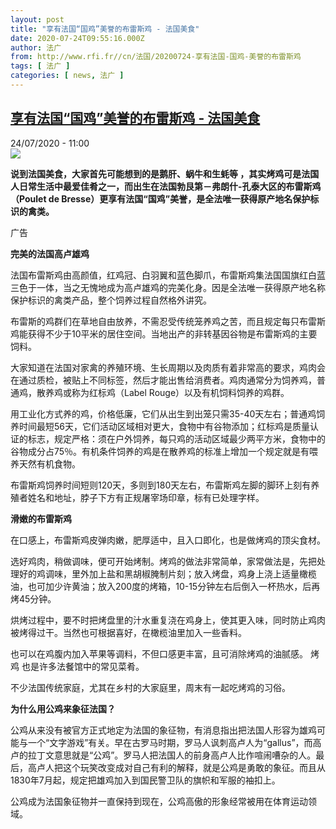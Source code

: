 ```yaml
---
layout: post
title: "享有法国“国鸡”美誉的布雷斯鸡 - 法国美食"
date: 2020-07-24T09:55:16.000Z
author: 法广
from: http://www.rfi.fr//cn/法国/20200724-享有法国-国鸡-美誉的布雷斯鸡
tags: [ 法广 ]
categories: [ news, 法广 ]
---
```

<!--1595584516000-->
[享有法国“国鸡”美誉的布雷斯鸡 - 法国美食](http://www.rfi.fr//cn/%E6%B3%95%E5%9B%BD/20200724-%E4%BA%AB%E6%9C%89%E6%B3%95%E5%9B%BD-%E5%9B%BD%E9%B8%A1-%E7%BE%8E%E8%AA%89%E7%9A%84%E5%B8%83%E9%9B%B7%E6%96%AF%E9%B8%A1)
------

<div>
<div>24/07/2020 - 11:00</div><img src="https://s.rfi.fr/media/display/e897c11a-cd8a-11ea-8661-005056bff430/w:310/p:16x9/a6def25b8b23bfa965af91b82d152e28.jpg"><p><strong>说到法国美食，大家首先可能想到的是鹅肝、蜗牛和生蚝等 ，其实烤鸡可是法国人日常生活中最爱佳肴之一，而出生在法国勃艮第－弗朗什-孔泰大区的布雷斯鸡（Poulet de Bresse）更享有法国“国鸡”美誉，是全法唯一获得原产地名保护标识的禽类。</strong></p><div class="t-content__body u-clearfix"><div class="m-interstitial"><div class="m-interstitial__ad"><divclass="m-block-ad "data-tms-ad-type="box"data-tms-ad-status="idle"data-tms-ad-pos="1"><div class="m-block-ad__label"><span class="m-block-ad__label__text">广告</span></div><div class="m-block-ad__content"></div></div></div></div><p><strong>完美的法国高卢雄鸡</strong></p><p>法国布雷斯鸡由高颜值，红鸡冠、白羽翼和蓝色脚爪，布雷斯鸡集法国国旗红白蓝三色于一体，当之无愧地成为高卢雄鸡的完美化身。因是全法唯一获得原产地名称保护标识的禽类产品，整个饲养过程自然格外讲究。</p><p>布雷斯的鸡群们在草地自由放养，不需忍受传统笼养鸡之苦，而且规定每只布雷斯鸡能获得不少于10平米的居住空间。当地出产的非转基因谷物是布雷斯鸡的主要饲料。</p><p>大家知道在法国对家禽的养殖环境、生长周期以及肉质有着非常高的要求，鸡肉会在通过质检，被贴上不同标签，然后才能出售给消费者。鸡肉通常分为饲养鸡，普通鸡，散养鸡或称为红标鸡（Label Rouge）以及有机饲料饲养的鸡群。</p><p>用工业化方式养的鸡，价格低廉，它们从出生到出笼只需35-40天左右；普通鸡饲养时间最短56天，它们活动区域相对更大，食物中有谷物添加；红标鸡是质量认证的标志，规定严格：须在户外饲养，每只鸡的活动区域最少两平方米，食物中的谷物成分占75％。有机条件饲养的鸡是在散养鸡的标准上增加一个规定就是有喂养天然有机食物。</p><p>布雷斯鸡饲养时间短则120天，多则到180天左右，布雷斯鸡左脚的脚环上刻有养殖者姓名和地址，脖子下方有正规屠宰场印章，标有已处理字样。</p><p><strong>滑嫩的布雷斯鸡</strong></p><p>在口感上，布雷斯鸡皮弹肉嫩，肥厚适中，且入口即化，也是做烤鸡的顶尖食材。</p><p>选好鸡肉，稍做调味，便可开始烤制。烤鸡的做法非常简单，家常做法是，先把处理好的鸡调味，里外加上盐和黑胡椒腌制片刻；放入烤盘，鸡身上浇上适量橄榄油，也可加少许黄油；放入200度的烤箱，10-15分钟左右后倒入一杯热水，后再烤45分钟。</p><p>烘烤过程中，要不时把烤盘里的汁水重复浇在鸡身上，使其更入味，同时防止鸡肉被烤得过干。当然也可根据喜好，在橄榄油里加入一些香料。</p><p>也可以在鸡腹内加入苹果等调料，不但口感更丰富，且可消除烤鸡的油腻感。 烤鸡 也是许多法餐馆中的常见菜肴。</p><p>不少法国传统家庭，尤其在乡村的大家庭里，周末有一起吃烤鸡的习俗。</p><p><strong>为什么用公鸡来象征法国？</strong></p><p>公鸡从来没有被官方正式地定为法国的象征物，有消息指出把法国人形容为雄鸡可能与一个“文字游戏”有关。早在古罗马时期，罗马人讽刺高卢人为“gallus”，而高卢的拉丁文意思就是“公鸡”。罗马人把法国人的前身高卢人比作喧闹嘈杂的人。最后，高卢人把这个玩笑改变成对自己有利的解释，就是公鸡是勇敢的象征。而且从1830年7月起，规定把雄鸡加入到国民警卫队的旗帜和军服的袖扣上。</p><p>公鸡成为法国象征物并一直保持到现在，公鸡高傲的形象经常被用在体育运动领域。</p><p> </p><div class="o-self-promo o-self-promo--nl o-self-promo--hidden" data-selfpromo-newsletter></div><div class="o-self-promo o-self-promo--app o-self-promo--hidden" data-selfpromo-app></div></div>
</div>
